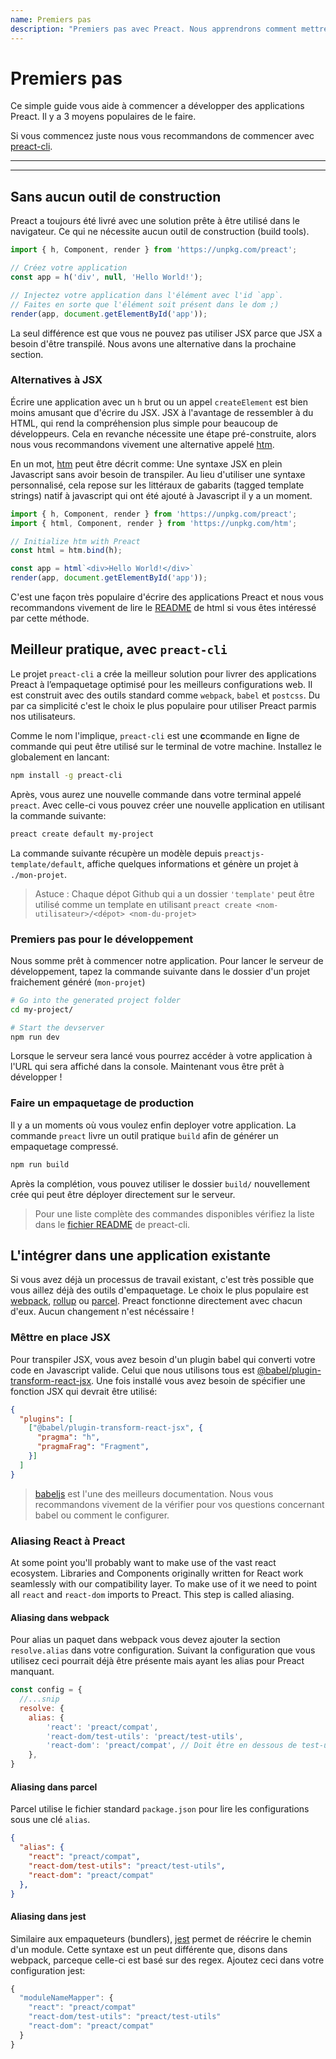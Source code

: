 ```yaml
---
name: Premiers pas
description: "Premiers pas avec Preact. Nous apprendrons comment mettre en place des outils (si nécessaire) et commencerons à écrire une application."
---
```


# Premiers pas

Ce simple guide vous aide à commencer a développer des applications Preact. Il y a 3 moyens populaires de le faire.

Si vous commencez juste nous vous recommandons de commencer avec [preact-cli](#best-practices-powered-with-preact-cli).

---

<toc></toc>

---

## Sans aucun outil de construction

Preact a toujours été livré avec une solution prête à être utilisé dans le navigateur. Ce qui ne nécessite aucun outil de construction (build tools).

```js
import { h, Component, render } from 'https://unpkg.com/preact';

// Créez votre application
const app = h('div', null, 'Hello World!');

// Injectez votre application dans l'élément avec l'id `app`.
// Faites en sorte que l'élément soit présent dans le dom ;)
render(app, document.getElementById('app'));
```

La seul différence est que vous ne pouvez pas utiliser JSX parce que JSX a besoin d'être transpilé. Nous avons une alternative dans la prochaine section.

### Alternatives à JSX

Écrire une application avec un `h` brut ou un appel `createElement` est bien moins amusant que d'écrire du JSX. JSX à l'avantage de ressembler à du HTML, qui rend la compréhension plus simple pour beaucoup de développeurs. Cela en revanche nécessite une étape pré-construite, alors nous vous recommandons vivement une alternative appelé [htm].

En un mot, [htm] peut être décrit comme: Une syntaxe JSX en plein Javascript sans avoir besoin de transpiler. Au lieu d'utiliser une syntaxe personnalisé, cela repose sur les littéraux de gabarits (tagged template strings) natif à javascript qui ont été ajouté à Javascript il y a un moment.


```js
import { h, Component, render } from 'https://unpkg.com/preact';
import { html, Component, render } from 'https://unpkg.com/htm';

// Initialize htm with Preact
const html = htm.bind(h);

const app = html`<div>Hello World!</div>`
render(app, document.getElementById('app'));
```

C'est une façon très populaire d'écrire des applications Preact et nous vous recommandons vivement de lire le [README][htm] de html si vous êtes intéressé par cette méthode.

## Meilleur pratique, avec `preact-cli`

Le projet `preact-cli` a crée la meilleur solution pour livrer des applications Preact à l’empaquetage optimisé pour les meilleurs configurations web. Il est construit avec des outils standard comme `webpack`, `babel` et `postcss`. Du par ca simplicité c'est le choix le plus populaire pour utiliser Preact parmis nos utilisateurs.

Comme le nom l'implique, `preact-cli` est une **c**commande en **l**igne de commande qui peut être utilisé sur le terminal de votre machine. Installez le globalement en lancant:
```bash
npm install -g preact-cli
```

Après, vous aurez une nouvelle commande dans votre terminal appelé `preact`. Avec celle-ci vous pouvez créer une nouvelle application en utilisant la commande suivante:

```bash
preact create default my-project
```

La commande suivante récupère un modèle depuis `preactjs-template/default`, affiche quelques informations et génère un projet à `./mon-projet`.

> Astuce : Chaque dépot Github qui a un dossier `'template'` peut être utilisé comme un template en utilisant `preact create <nom-utilisateur>/<dépot> <nom-du-projet>`

### Premiers pas pour le développement

Nous somme prêt à commencer notre application. Pour lancer le serveur de développement, tapez la commande suivante dans le dossier d'un projet fraichement généré (`mon-projet`)

```bash
# Go into the generated project folder
cd my-project/

# Start the devserver
npm run dev
```

Lorsque le serveur sera lancé vous pourrez accéder à votre application à l'URL qui sera affiché dans la console. Maintenant vous être prêt à développer !

### Faire un empaquetage de production

Il y a un moments où vous voulez enfin deployer votre application. La commande `preact` livre un outil pratique `build` afin de générer un empaquetage compressé.

```bash
npm run build
```

Après la complétion, vous pouvez utiliser le dossier `build/` nouvellement crée qui peut être déployer directement sur le serveur.

> Pour une liste complète des commandes disponibles vérifiez la liste dans le [fichier README](https://github.com/preactjs/preact-cli#cli-options) de preact-cli.

## L'intégrer dans une application existante

Si vous avez déjà un processus de travail existant, c'est très possible que vous aillez déjà des outils d'empaquetage. Le choix le plus populaire est [webpack](https://webpack.js.org/), [rollup](https://rollupjs.org) ou [parcel](https://parceljs.org/). Preact fonctionne directement avec chacun d'eux. Aucun changement n'est nécéssaire !

### Mêttre en place JSX

Pour transpiler JSX, vous avez besoin d'un plugin babel qui converti votre code en Javascript valide. Celui que nous utilisons tous est [@babel/plugin-transform-react-jsx](https://babeljs.io/docs/en/babel-plugin-transform-react-jsx). Une fois installé vous avez besoin de spécifier une fonction JSX qui devrait être utilisé:

```json
{
  "plugins": [
    ["@babel/plugin-transform-react-jsx", {
      "pragma": "h",
      "pragmaFrag": "Fragment",
    }]
  ]
}
```

> [babeljs](https://babeljs.io/) est l'une des meilleurs documentation. Nous vous recommandons vivement de la vérifier pour vos questions concernant babel ou comment le configurer.

### Aliasing React à Preact

At some point you'll probably want to make use of the vast react ecosystem. Libraries and Components originally written for React work seamlessly with our compatibility layer. To make use of it we need to point all `react` and `react-dom` imports to Preact. This step is called aliasing.

#### Aliasing dans webpack

Pour alias un paquet dans webpack vous devez ajouter la section `resolve.alias` dans votre configuration.
Suivant la configuration que vous utilisez ceci pourrait déjà être présente mais ayant les alias pour Preact manquant.

```js
const config = {
  //...snip
  resolve: {
    alias: {
        'react': 'preact/compat',
        'react-dom/test-utils': 'preact/test-utils',
        'react-dom': 'preact/compat', // Doit être en dessous de test-utils
    },
}
```

#### Aliasing dans parcel

Parcel utilise le fichier standard `package.json` pour lire les configurations sous une clé `alias`.


```json
{
  "alias": {
    "react": "preact/compat",
    "react-dom/test-utils": "preact/test-utils",
    "react-dom": "preact/compat"
  },
}
```

#### Aliasing dans jest

Similaire aux empaqueteurs (bundlers), [jest](https://jestjs.io/) permet de réécrire le chemin d'un module. Cette syntaxe est un peut différente que, disons dans webpack, parceque celle-ci est basé sur des regex. Ajoutez ceci dans votre configuration jest:

```js
{
  "moduleNameMapper": {
    "react": "preact/compat"
    "react-dom/test-utils": "preact/test-utils"
    "react-dom": "preact/compat"
  }
}
```

[htm]: https://github.com/developit/htm

